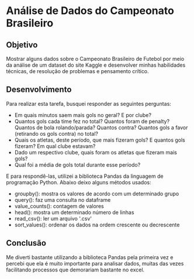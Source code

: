 # Análise de Dados do Campeonato Brasileiro

## Objetivo
Mostrar alguns dados sobre o Campeonato Brasileiro de Futebol por meio da análise de um dataset do site Kaggle e desenvolver minhas habilidades técnicas, de resolução de problemas e pensamento crítico.

## Desenvolvimento
Para realizar esta tarefa, busquei responder as seguintes perguntas:

- Em quais minutos saem mais gols no geral? E por clube?
- Quantos gols cada time fez no total? Quantos foram de penalty? Quantos de bola rolando/parada? Quantos contra? Quantos gols a favor (retirando os gols contra)  no total?
- Quais os atletas, deste período, que mais fizeram gols? E quantos gols fizeram? Em qual clube estavam?
- Dado um respectivo clube, quais foram os atletas que fizeram mais gols?
- Qual foi a média de gols total durante esse período?

E para respondê-las, utilizei a biblioteca Pandas da linguagem de programação Python. Abaixo deixo alguns métodos usados:

- groupby(): mostra os valores de acordo com um determinado grupo
- query(): faz uma consulta no dataframe
- value_counts(): contagem de valores
- head(): mostra um determinado número de linhas
- read_csv(): ler um arquivo '.csv'
- sort_values(): ordenar os dados na ordem crescente ou decrescente

## Conclusão
Me diverti bastante utilizando a biblioteca Pandas pela primeira vez e percebi que ela é muito importante para analisar dados, muitas das vezes facilitando processos que demorariam bastante no excel.
